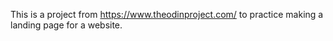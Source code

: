 This is a project from https://www.theodinproject.com/ to practice making a landing page for a website.